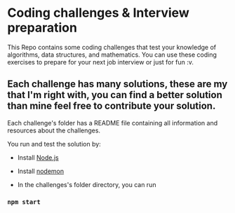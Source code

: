 # Coding challenges & Interview preparation 

This Repo contains some coding challenges that test your knowledge of algorithms, data structures, 
and mathematics. You can use these coding exercises to prepare for your next job interview or just for fun :v.

## Each challenge has many solutions, these are my that I'm right with, you can find a better solution than mine feel free to **contribute your solution**.

Each challenge's folder has a README file containing all information and resources about the challenges.

You run and test the solution by:

* Install [Node.js](https://nodejs.org/en/)

* Install [nodemon](https://www.npmjs.com/package/nodemon)

* In the challenges's folder directory, you can run

### `npm start`